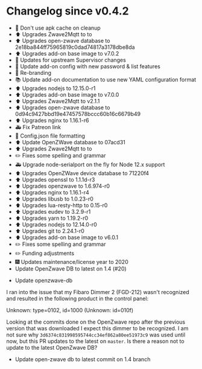 # Changelog since v0.4.2
- :hammer: Don't use apk cache on cleanup 
- :arrow_up: Upgrades Zwave2Mqtt to to 
- :arrow_up: Upgrades open-zwave database to 2e18ba844ff75965819c0dad74817a3178dbe8da 
- :arrow_up: Upgrades add-on base image to v7.0.2 
- :hammer: Updates for upstream Supervisor changes 
- :hammer: Update add-on config with new password & list features 
- :hammer: Re-branding 
- :books: Update add-on documentation to use new YAML configuration format 
- :arrow_up: Upgrades nodejs to 12.15.0-r1 
- :arrow_up: Upgrades add-on base image to v7.0.0 
- :arrow_up: Upgrades Zwave2Mqtt to v2.1.1 
- :arrow_up: Upgrades open-zwave database to 0d94c9427bbd19e47457578bccc60b16c6679b49 
- :arrow_up: Upgrades nginx to 1.16.1-r6 
- :ambulance: Fix Patreon link 
- :art: Config.json file formatting 
- :arrow_up: Update OpenZWave database to 07acd31 
- :arrow_up: Upgrades Zwave2Mqtt to to 
- :pencil2: Fixes some spelling and grammar 
- :ambulance: Upgrade node-serialport on the fly for Node 12.x support 
- :arrow_up: Upgrades OpenZWave device database to 71220f4 
- :arrow_up: Upgrades openssl to 1.1.1d-r3 
- :arrow_up: Upgrades openzwave to 1.6.974-r0 
- :arrow_up: Upgrades nginx to 1.16.1-r4 
- :arrow_up: Upgrades libusb to 1.0.23-r0 
- :arrow_up: Upgrades lua-resty-http to 0.15-r0 
- :arrow_up: Upgrades eudev to 3.2.9-r1 
- :arrow_up: Upgrades yarn to 1.19.2-r0 
- :arrow_up: Upgrades nodejs to 12.14.0-r0 
- :arrow_up: Upgrades git to 2.24.1-r0 
- :arrow_up: Upgrades add-on base image to v6.0.1 
- :pencil2: Fixes some spelling and grammar 
- :pencil2: Funding adjustments 
- :fireworks: Updates maintenance/license year to 2020 
- Update OpenZwave DB to latest on 1.4 (#20)

* Update openzwave-db

I ran into the issue that my Fibaro Dimmer 2 (FGD-212) wasn't recognized and resulted in the following product in the control panel:

Unknown: type=0102, id=1000 (Unknown: id=010f)

Looking at the commits done on the OpenZwave repo after the previous version that was downloaded I expect this dimmer to be recognized. I am not sure why `3d6374c831998595744cc34ef862a80ee51973c9` was used until now, but this PR updates to the latest on `master`. Is there a reason not to update to the latest OpenZwave DB?

* Update open-zwave db to latest commit on 1.4 branch 
